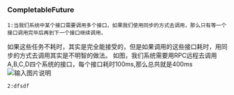     

###  **CompletableFuture** 

    1:当我们系统中某个接口需要调用多个接口，如果我们使用同步的方式去调用，那么只有等一个接口调用完毕后再到下一个接口继续调用，
如果这些任务不耗时，其实是完全能接受的，但是如果调用的这些接口耗时，用同步的方式去调用其实是不明智的做法。
    如图，我们系统需要用RPC远程去调用A,B,C,D四个系统的接口，每个接口耗时100ms,那么总共就是400ms
 ![输入图片说明](https://images.gitee.com/uploads/images/2021/0903/125639_27b63c27_4775150.png "同步调用.png")

    2:dfsdf
